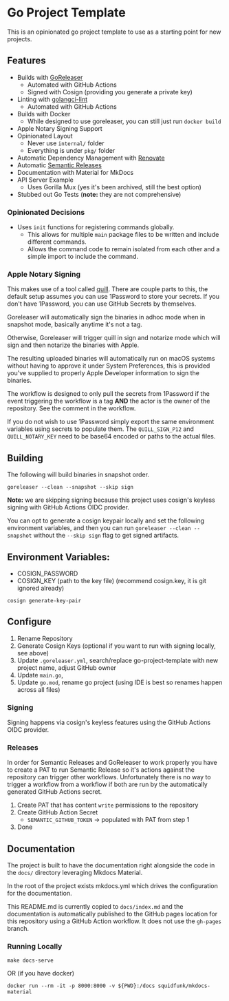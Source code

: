# Go Project Template

This is an opinionated go project template to use as a starting point for new projects.

## Features

- Builds with [GoReleaser](https://goreleaser.com)
  - Automated with GitHub Actions
  - Signed with Cosign (providing you generate a private key)
- Linting with [golangci-lint](https://golangci-lint.run/)
  - Automated with GitHub Actions
- Builds with Docker
  - While designed to use goreleaser, you can still just run `docker build`
- Apple Notary Signing Support
- Opinionated Layout
  - Never use `internal/` folder
  - Everything is under `pkg/` folder
- Automatic Dependency Management with [Renovate](https://github.com/renovatebot/renovate)
- Automatic [Semantic Releases](https://semantic-release.gitbook.io/)
- Documentation with Material for MkDocs
- API Server Example
  - Uses Gorilla Mux (yes it's been archived, still the best option)
- Stubbed out Go Tests (**note:** they are not comprehensive)

### Opinionated Decisions

- Uses `init` functions for registering commands globally.
  - This allows for multiple `main` package files to be written and include different commands.
  - Allows the command code to remain isolated from each other and a simple import to include the command.

### Apple Notary Signing

This makes use of a tool called [quill](https://github.com/anchore/quill). There are couple parts to this, the default
setup assumes you can use 1Password to store your secrets. If you don't have 1Password, you can use GitHub Secrets
by themselves.

Goreleaser will automatically sign the binaries in adhoc mode when in snapshot mode, basically anytime it's not a tag.

Otherwise, Goreleaser will trigger quill in sign and notarize mode which will sign and then notarize the binaries with
Apple.

The resulting uploaded binaries will automatically run on macOS systems without having to approve it under System
Preferences, this is provided you've supplied to properly Apple Developer information to sign the binaries.

The workflow is designed to only pull the secrets from 1Password if the event triggering the workflow is a tag **AND**
the actor is the owner of the repository. See the comment in the workflow.

If you do not wish to use 1Password simply export the same environment variables using secrets to populate them. The 
`QUILL_SIGN_P12` and `QUILL_NOTARY_KEY` need to be base64 encoded or paths to the actual files.

## Building

The following will build binaries in snapshot order.

```console
goreleaser --clean --snapshot --skip sign
```

**Note:** we are skipping signing because this project uses cosign's keyless signing with GitHub Actions OIDC provider.

You can opt to generate a cosign keypair locally and set the following environment variables, and then you can run
`goreleaser --clean --snapshot` without the `--skip sign` flag to get signed artifacts.

Environment Variables:
- 
- COSIGN_PASSWORD
- COSIGN_KEY (path to the key file) (recommend cosign.key, it is git ignored already)

```console
cosign generate-key-pair
```

## Configure

1. Rename Repository
2. Generate Cosign Keys (optional if you want to run with signing locally, see above)
3. Update `.goreleaser.yml`, search/replace go-project-template with new project name, adjust GitHub owner
4. Update `main.go`,
5. Update `go.mod`, rename go project (using IDE is best so renames happen across all files)

### Signing

Signing happens via cosign's keyless features using the GitHub Actions OIDC provider.

### Releases

In order for Semantic Releases and GoReleaser to work properly you have to create a PAT to run Semantic Release
so it's actions against the repository can trigger other workflows. Unfortunately there is no way to trigger
a workflow from a workflow if both are run by the automatically generated GitHub Actions secret.

1. Create PAT that has content `write` permissions to the repository
2. Create GitHub Action Secret
   - `SEMANTIC_GITHUB_TOKEN` -> populated with PAT from step 1
3. Done

## Documentation

The project is built to have the documentation right alongside the code in the `docs/` directory leveraging Mkdocs Material.

In the root of the project exists mkdocs.yml which drives the configuration for the documentation.

This README.md is currently copied to `docs/index.md` and the documentation is automatically published to the GitHub
pages location for this repository using a GitHub Action workflow. It does not use the `gh-pages` branch.

### Running Locally

```console
make docs-serve
```

OR (if you have docker)

```console
docker run --rm -it -p 8000:8000 -v ${PWD}:/docs squidfunk/mkdocs-material
```
